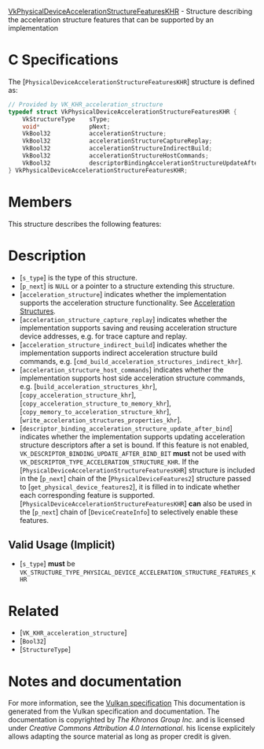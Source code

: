 [VkPhysicalDeviceAccelerationStructureFeaturesKHR](https://www.khronos.org/registry/vulkan/specs/1.3-extensions/man/html/VkPhysicalDeviceAccelerationStructureFeaturesKHR.html) - Structure describing the acceleration structure features that can be supported by an implementation

# C Specifications
The [`PhysicalDeviceAccelerationStructureFeaturesKHR`] structure is
defined as:
```c
// Provided by VK_KHR_acceleration_structure
typedef struct VkPhysicalDeviceAccelerationStructureFeaturesKHR {
    VkStructureType    sType;
    void*              pNext;
    VkBool32           accelerationStructure;
    VkBool32           accelerationStructureCaptureReplay;
    VkBool32           accelerationStructureIndirectBuild;
    VkBool32           accelerationStructureHostCommands;
    VkBool32           descriptorBindingAccelerationStructureUpdateAfterBind;
} VkPhysicalDeviceAccelerationStructureFeaturesKHR;
```

# Members
This structure describes the following features:

# Description
- [`s_type`] is the type of this structure.
- [`p_next`] is `NULL` or a pointer to a structure extending this structure.
- [`acceleration_structure`] indicates whether the implementation supports the acceleration structure functionality. See [Acceleration Structures](https://www.khronos.org/registry/vulkan/specs/1.3-extensions/html/vkspec.html#acceleration-structure).
- [`acceleration_structure_capture_replay`] indicates whether the implementation supports saving and reusing acceleration structure device addresses, e.g. for trace capture and replay.
- [`acceleration_structure_indirect_build`] indicates whether the implementation supports indirect acceleration structure build commands, e.g. [`cmd_build_acceleration_structures_indirect_khr`].
- [`acceleration_structure_host_commands`] indicates whether the implementation supports host side acceleration structure commands, e.g. [`build_acceleration_structures_khr`], [`copy_acceleration_structure_khr`], [`copy_acceleration_structure_to_memory_khr`], [`copy_memory_to_acceleration_structure_khr`], [`write_acceleration_structures_properties_khr`].
- [`descriptor_binding_acceleration_structure_update_after_bind`] indicates whether the implementation supports updating acceleration structure descriptors after a set is bound. If this feature is not enabled, `VK_DESCRIPTOR_BINDING_UPDATE_AFTER_BIND_BIT` **must**  not be used with `VK_DESCRIPTOR_TYPE_ACCELERATION_STRUCTURE_KHR`.
If the [`PhysicalDeviceAccelerationStructureFeaturesKHR`] structure is included in the [`p_next`] chain of the
[`PhysicalDeviceFeatures2`] structure passed to
[`get_physical_device_features2`], it is filled in to indicate whether each
corresponding feature is supported.
[`PhysicalDeviceAccelerationStructureFeaturesKHR`] **can**  also be used in the [`p_next`] chain of
[`DeviceCreateInfo`] to selectively enable these features.
## Valid Usage (Implicit)
-  [`s_type`] **must**  be `VK_STRUCTURE_TYPE_PHYSICAL_DEVICE_ACCELERATION_STRUCTURE_FEATURES_KHR`

# Related
- [`VK_KHR_acceleration_structure`]
- [`Bool32`]
- [`StructureType`]

# Notes and documentation
For more information, see the [Vulkan specification](https://www.khronos.org/registry/vulkan/specs/1.3-extensions/html/vkspec.html)
This documentation is generated from the Vulkan specification and documentation.
The documentation is copyrighted by *The Khronos Group Inc.* and is licensed under *Creative Commons Attribution 4.0 International*.
his license explicitely allows adapting the source material as long as proper credit is given.
        